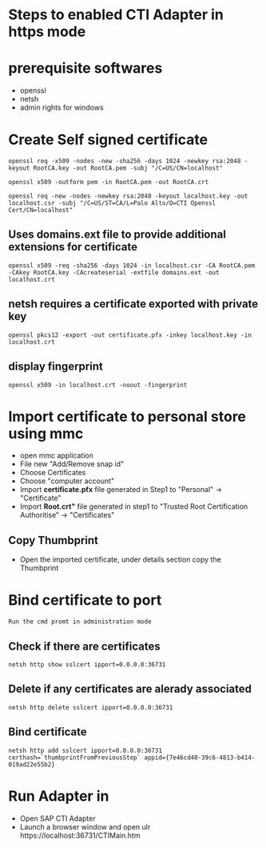 # Steps to enabled CTI Adapter in https mode

# prerequisite softwares

- openssl
- netsh
- admin rights for windows

# Create Self signed certificate
```openssl req -x509 -nodes -new -sha256 -days 1024 -newkey rsa:2048 -keyout RootCA.key -out RootCA.pem -subj "/C=US/CN=localhost"```

```openssl x509 -outform pem -in RootCA.pem -out RootCA.crt```

```openssl req -new -nodes -newkey rsa:2048 -keyout localhost.key -out localhost.csr -subj "/C=US/ST=CA/L=Palo Alto/O=CTI Openssl Cert/CN=localhost"```

## Uses domains.ext file to provide additional extensions for certificate 
```openssl x509 -req -sha256 -days 1024 -in localhost.csr -CA RootCA.pem -CAkey RootCA.key -CAcreateserial -extfile domains.ext -out localhost.crt```

## netsh requires a certificate exported with private key
```openssl pkcs12 -export -out certificate.pfx -inkey localhost.key -in localhost.crt```

## display fingerprint
```openssl x509 -in localhost.crt -noout -fingerprint```

# Import certificate to personal store using mmc

- open mmc application
- File new "Add/Remove snap id"
- Choose Certificates
- Choose "computer account"
- Import **certificate.pfx** file generated in Step1 to "Personal"  -> "Certificate"
- Import **Root.crt"** file generated in step1 to "Trusted Root Certification Authoritise" -> "Certificates"

## Copy Thumbprint
- Open the imported certificate, under details section copy the Thumbprint

# Bind certificate to port 
```Run the cmd promt in administration mode```
## Check if there are certificates
```netsh http show sslcert ipport=0.0.0.0:36731```
## Delete if any certificates are alerady associated 
```netsh http delete sslcert ipport=0.0.0.0:36731```

## Bind certificate
```netsh http add sslcert ipport=0.0.0.0:36731 certhash=`thumbprintFromPreviousStep` appid={7e46cd40-39c6-4813-b414-019ad22e55b2}```

# Run Adapter in 
- Open SAP CTI Adapter 
- Launch a browser window and open ulr https://localhost:36731/CTIMain.htm

<!-- https://gist.github.com/cecilemuller/9492b848eb8fe46d462abeb26656c4f8 -->
